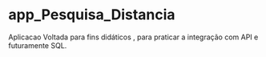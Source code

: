 # app_Pesquisa_Distancia
Aplicacao Voltada para fins didáticos , para praticar a integração com API e futuramente SQL.

